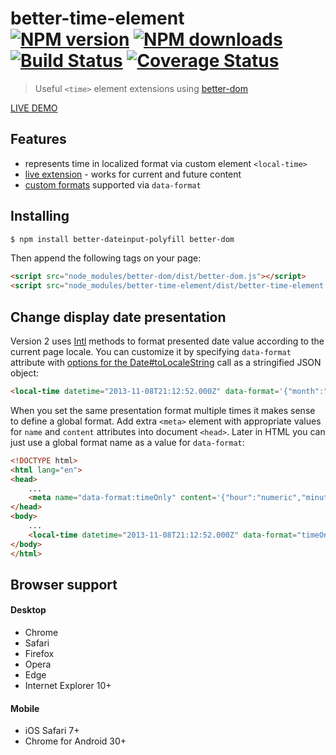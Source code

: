 # better-time-element<br>[![NPM version][npm-version]][npm-url] [![NPM downloads][npm-downloads]][npm-url] [![Build Status][travis-image]][travis-url] [![Coverage Status][coveralls-image]][coveralls-url]
> Useful `<time>` element extensions using [better-dom](https://github.com/chemerisuk/better-dom)

[LIVE DEMO](http://chemerisuk.github.io/better-time-element/)

## Features
* represents time in localized format via custom element `<local-time>`
* [live extension](https://github.com/chemerisuk/better-dom/wiki/Live-extensions) - works for current and future content
* [custom formats](https://github.com/chemerisuk/better-time-element#change-display-date-presentation) supported via `data-format`

## Installing
```sh
$ npm install better-dateinput-polyfill better-dom
```
Then append the following tags on your page:

```html
<script src="node_modules/better-dom/dist/better-dom.js"></script>
<script src="node_modules/better-time-element/dist/better-time-element.js"></script>
```

## Change display date presentation
Version 2 uses [Intl](https://developer.mozilla.org/en-US/docs/Web/JavaScript/Reference/Global_Objects/Intl) methods to format presented date value according to the current page locale. You can customize it by specifying `data-format` attribute with [options for the Date#toLocaleString](https://developer.mozilla.org/en-US/docs/Web/JavaScript/Reference/Global_Objects/Date/toLocaleString) call as a stringified JSON object:

```html
<local-time datetime="2013-11-08T21:12:52.000Z" data-format='{"month":"short","year":"numeric","day":"numeric"}'></local-time>
```

When you set the same presentation format multiple times it makes sense to define a global format. Add extra `<meta>` element with appropriate values for `name` and `content` attributes into document `<head>`. Later in HTML you can just use a global format name as a value for `data-format`:

```html
<!DOCTYPE html>
<html lang="en">
<head>
    ...
    <meta name="data-format:timeOnly" content='{"hour":"numeric","minute":"numeric","second":"numeric"}'>
</head>
<body>
    ...
    <local-time datetime="2013-11-08T21:12:52.000Z" data-format="timeOnly"></local-time>
</body>
</html>
```

## Browser support
#### Desktop
* Chrome
* Safari
* Firefox
* Opera
* Edge
* Internet Explorer 10+

#### Mobile
* iOS Safari 7+
* Chrome for Android 30+

[npm-url]: https://www.npmjs.com/package/better-time-element
[npm-version]: https://img.shields.io/npm/v/better-time-element.svg
[npm-downloads]: https://img.shields.io/npm/dt/better-time-element.svg

[travis-url]: http://travis-ci.org/chemerisuk/better-time-element
[travis-image]: http://img.shields.io/travis/chemerisuk/better-time-element/master.svg

[coveralls-url]: https://coveralls.io/r/chemerisuk/better-time-element
[coveralls-image]: http://img.shields.io/coveralls/chemerisuk/better-time-element/master.svg
